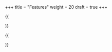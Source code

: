 +++
title = "Features"
weight = 20
draft = true
+++

{{<section title="Features">}}



{{</section>}}
